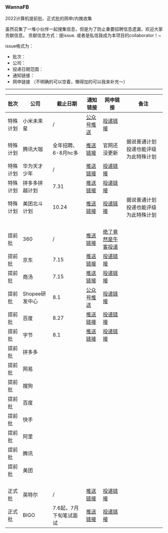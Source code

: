 ### WannaFB

2022计算机提前批、正式批的网申/内推收集


虽然召集了一堆小伙伴一起搜集信息，但是为了防止重要招聘信息遗漏，欢迎大家贡献信息。
贡献信息方式：提issue. 或者是私信我成为本项目的collaborator！~

issue格式为：
* 批次：
* 公司：
* 投递日期范围：
* 通知链接：
* 网申链接
（不明确的可以空着，懒得加的可以我来补充～）


-----------------------------------------------------------------------------------------------------------------------------------------------------------



| 批次   | 公司   | 截止日期  | 通知链接                                          | 网申链接                          | 备注|
| ------ | ------ | --------- | ------------------------------------------------- | --------------------------------- | --------------------------------- |
| 特殊计划 | 小米未来星 | / |[公众号推送](https://mp.weixin.qq.com/s?__biz=MzU5ODI4OTgwNA==&mid=2247490400&idx=1&sn=46cfbb698e585ebf2aa63332fe5c4f85&chksm=fe472783c930ae9593c48ab26f19857e7ac7c4981c4f95e0b3d14bd98904ffc71ba09a066dca&mpshare=1&scene=23&srcid=07117efQ2BMzn9lwhvfSsrMd&sharer_sharetime=1626015463610&sharer_shareid=59332ea7c33ee752808701f0287171ae#rd)| [投递链接](https://app.mokahr.com/campus_apply/xiaomi/286?code=081GeLll2U0tj74KEaml2zcf4G0GeLlH&state=personalCenter#/jobs?project=100006406&page=1)   |
| 特殊计划 | 腾讯大咖 |全年招聘、 6-8月hc多 | [推送链接](https://join.qq.com/news_detail.html?id=248) |  官网还没更新 |据说普通计划投递也能评级为此特殊计划 | 
| 特殊计划 | 华为天才少年 | / | [推送链接](https://career.huawei.com/reccampportal/portal5/newsInfo_11.html)  |   [投递链接](https://career.huawei.com/reccampportal/portal5/topminds.html)  | 
| 特殊计划 | 拼多多拼越计划 | 7.31 | [推送链接](https://mp.weixin.qq.com/s/0yAbRdp8HjTIpYi_AhQAUg)  |   [投递链接](https://careers.pinduoduo.com/campus/grad?name=&type=fullTime&recruitType=&job=technology)  | 
| 特殊计划 | 美团北斗计划 | 10.24 | [推送链接](https://mp.weixin.qq.com/s/YSQWGBzr3CpNR-vbth29pQ)  |   [投递链接](https://campus.meituan.com/beidou)  | 据说普通计划投递也能评级为此特殊计划 | 
|  |  | |  |   |
|  |  | |  |   |
|  |  | |  |   |
|  |  | |  |   |
| 提前批 | 360 | / | [推送链接](https://mp.weixin.qq.com/s/CYeQvOjAt-IY0lld6M5slw) | [绝了竟然是牛客投递](https://www.nowcoder.com/careers/360/65521)       |
| 提前批 | 京东   | 7.15 | [推送链接](https://mp.weixin.qq.com/s/WN4H42Bg-_jxrZf2tEzfZg) | [投递链接](https://campus.jd.com/#/)          |
| 提前批 | 商汤 | 7.15| [推送链接](https://mp.weixin.qq.com/s/OQ7uxWnZ9U6DbRDSk9zcmQ) | [投递链接](https://hr.sensetime.com/SU604c56f9bef57c3d1a752c60/pb/school.html)  |
| 提前批 | Shopee研发中心   | 8.1 | [公众号推送](https://mp.weixin.qq.com/s?__biz=MzU0MjgzMDAxOA==&mid=2247491532&idx=1&sn=c25d07b21ee859198165b60612c4defb&chksm=fb15e361cc626a77a1b994e329e50c97e633471a9c30a86212d06a21eb883bf9d4f3fb33b6d2&mpshare=1&scene=23&srcid=06224Pj5DKVLQ67pQQyLqWOp&sharer_sharetime=1624354855575&sharer_shareid=59332ea7c33ee752808701f0287171ae#rd) | [投递链接](https://app.mokahr.com/campus_apply/shopee/2962#/)         |
| 提前批 | 百度 | 8.27  | [推送链接](https://mp.weixin.qq.com/s/LaRfwr33G0rXnjzekl8wsQ) | [投递链接](https://talent.baidu.com/external/baidu/campus.html#/jobList) |
| 提前批 | 字节 | 8.1 | [推送链接](https://mp.weixin.qq.com/s/BE3a5_SCKNuxsGtrHC1pIw) | [投递链接](https://jobs.bytedance.com/campus/?spread=728BR6V) |
| 提前批 | 拼多多 | |  |   |
| 提前批 | 网易 | |  |   |
| 提前批 | 搜狗 | |  |   |
| 提前批 | 百度 | |  |   |
| 提前批 | 快手 | |  |   |
| 提前批 | 阿里 | |  |   |
| 提前批 | 腾讯 | |  |   |
| 提前批 | 美团 | |  |   |
|  |  | |  |   |
|  |  | |  |   |
|  |  | |  |   |
|  |  | |  |   |
| 正式批 | 英特尔 | /  | [推送链接](https://mp.weixin.qq.com/s/CNbisnPXWzWSekowf0PBxw) | [投递链接](https://chinacampus.jobs.intel.cn) |
| 正式批 | BIGO | 7.6起，7月下旬笔试面试  | [推送链接](https://mp.weixin.qq.com/s/lY1lL1F7mq8hCO_BD8EZxQ) | [投递链接](https://app.mokahr.com/campus_apply/bigo/1018?sourceToken=54b80ee498e4fbea391a2a0c46885c72#/?anchorName=default_banner&sourceToken=) |
